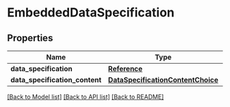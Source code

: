 # EmbeddedDataSpecification

## Properties
Name | Type | Description | Notes
------------ | ------------- | ------------- | -------------
**data_specification** | [**Reference**](Reference.md) |  | 
**data_specification_content** | [**DataSpecificationContentChoice**](DataSpecificationContentChoice.md) |  | 

[[Back to Model list]](../README.md#documentation-for-models) [[Back to API list]](../README.md#documentation-for-api-endpoints) [[Back to README]](../README.md)

